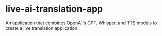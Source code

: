 # live-ai-translation-app
An application that combines OpenAI's GPT, Whisper, and TTS models to create a live translation application.
